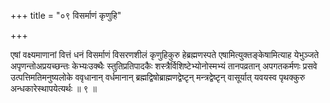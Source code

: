 +++
title = "०९ विसर्माणं कृणुहि"

+++

एषां वक्ष्यमाणानां वित्तं धनं विसर्माणं विसरणशीलं कृणुहिकुरु हेब्रह्मणस्पते एषामित्युक्तङ्केषामित्याह येभुञ्जते अपृणन्तोअप्रयच्छन्तः केभ्यःउक्थैः स्तुतिप्रतिपादकैः शस्त्रैर्विशिष्टेभ्योनोस्मभ्यं तानपव्रतान् अपगतकर्मणः प्रसवे उत्पत्तिमतिमनुष्यलोके ववृधानान् वर्धमानान् ब्रह्मद्विषोब्राह्मणद्वेष्टृन् मन्त्रद्वेष्टृन् वासूर्यात् यवयस्व पृथक्कुरु अन्धकारेस्थापयेत्यर्थः ॥ ९ ॥